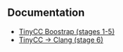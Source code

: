 ## Documentation

- [TinyCC Boostrap (stages 1-5)](/BOOSTRAP.md)
- [TinyCC -> Clang (stage 6)](/06/README.md)

